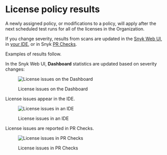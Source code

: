# License policy results

A newly assigned policy, or modifications to a policy, will apply after the next scheduled test runs for all of the licenses in the Organization.&#x20;

If you change severity, results from scans are updated in the [Snyk Web UI](../../../getting-started/snyk-web-ui.md), in [your IDE](../../../scm-ide-and-ci-cd-workflow-and-integrations/snyk-ide-plugins-and-extensions/), or in Snyk [PR Checks](../../../scan-with-snyk/pull-requests/pull-request-checks/).

Examples of results follow.

In the Snyk Web UI, **Dashboard** statistics are updated based on severity changes:

<div align="left">

<figure><img src="../../../.gitbook/assets/Screen Shot 2023-05-12 at 2.00.26 PM.png" alt="License issues on the Dashboard"><figcaption><p>License issues on the Dashboard</p></figcaption></figure>

</div>

License issues appear in the IDE.

<div align="left">

<figure><img src="../../../.gitbook/assets/image (13) (2).png" alt="License issues in an IDE"><figcaption><p>License issues in an IDE</p></figcaption></figure>

</div>

License issues are reported in PR Checks.

<div align="left">

<figure><img src="../../../.gitbook/assets/image (4) (4) (1).png" alt="License issues in PR Checks"><figcaption><p>License issues in PR Checks</p></figcaption></figure>

</div>
